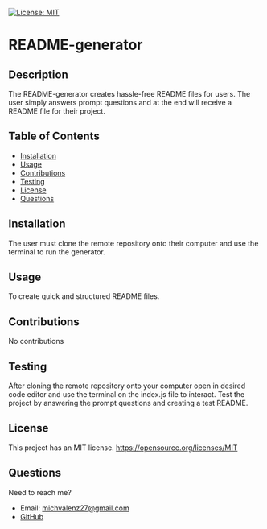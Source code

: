    [![License: MIT](https://img.shields.io/static/v1?label=license&message=MIT&color=green)](https://opensource.org/licenses/MIT)

   # README-generator

  ## Description 
  The README-generator creates hassle-free README files for users. The user simply answers prompt questions and at the end will receive a README file for their project. 
  ## Table of Contents

  * [Installation](#Installation)
  * [Usage](#Usage)
  * [Contributions](#Contributions)
  * [Testing](#Testing)
  * [License](#License)
  * [Questions](#Questions)

  ## Installation
  The user must clone the remote repository onto their computer and use the terminal to run the generator.

  ## Usage
  To create quick and structured README files. 

  ## Contributions
  No contributions

  ## Testing 
  After cloning the remote repository onto your computer open in desired code editor and use the terminal on the index.js file to interact. Test the project by answering the prompt questions and creating a test README.

  ## License 
  This project has an MIT license.
  https://opensource.org/licenses/MIT

 
  

  ## Questions
  Need to reach me?
  * Email: michvalenz27@gmail.com
  * [GitHub](https://github.com/MichValenz/README-generator)


       